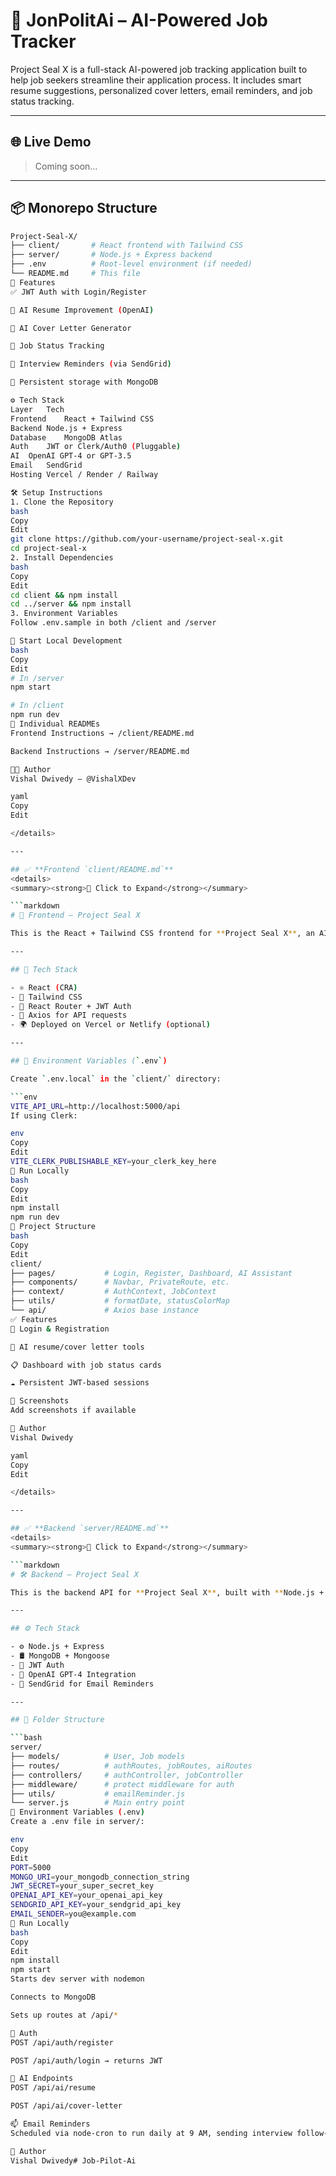 # 🧠 JonPolitAi – AI-Powered Job Tracker

Project Seal X is a full-stack AI-powered job tracking application built to help job seekers streamline their application process. It includes smart resume suggestions, personalized cover letters, email reminders, and job status tracking.

---

## 🌐 Live Demo

> Coming soon…

---

## 📦 Monorepo Structure

```bash
Project-Seal-X/
├── client/       # React frontend with Tailwind CSS
├── server/       # Node.js + Express backend
├── .env          # Root-level environment (if needed)
└── README.md     # This file
🧪 Features
✅ JWT Auth with Login/Register

🧠 AI Resume Improvement (OpenAI)

📝 AI Cover Letter Generator

🔁 Job Status Tracking

🔔 Interview Reminders (via SendGrid)

📁 Persistent storage with MongoDB

⚙️ Tech Stack
Layer	Tech
Frontend	React + Tailwind CSS
Backend	Node.js + Express
Database	MongoDB Atlas
Auth	JWT or Clerk/Auth0 (Pluggable)
AI	OpenAI GPT-4 or GPT-3.5
Email	SendGrid
Hosting	Vercel / Render / Railway

🛠️ Setup Instructions
1. Clone the Repository
bash
Copy
Edit
git clone https://github.com/your-username/project-seal-x.git
cd project-seal-x
2. Install Dependencies
bash
Copy
Edit
cd client && npm install
cd ../server && npm install
3. Environment Variables
Follow .env.sample in both /client and /server

🚀 Start Local Development
bash
Copy
Edit
# In /server
npm start

# In /client
npm run dev
📂 Individual READMEs
Frontend Instructions → /client/README.md

Backend Instructions → /server/README.md

🧑‍💻 Author
Vishal Dwivedy – @VishalXDev

yaml
Copy
Edit

</details>

---

## ✅ **Frontend `client/README.md`**
<details>
<summary><strong>📄 Click to Expand</strong></summary>

```markdown
# 🎯 Frontend – Project Seal X

This is the React + Tailwind CSS frontend for **Project Seal X**, an AI-powered job application tracker.

---

## 🔧 Tech Stack

- ⚛️ React (CRA)
- 💨 Tailwind CSS
- 🔐 React Router + JWT Auth
- 📡 Axios for API requests
- 🌍 Deployed on Vercel or Netlify (optional)

---

## 🔑 Environment Variables (`.env`)

Create `.env.local` in the `client/` directory:

```env
VITE_API_URL=http://localhost:5000/api
If using Clerk:

env
Copy
Edit
VITE_CLERK_PUBLISHABLE_KEY=your_clerk_key_here
🚀 Run Locally
bash
Copy
Edit
npm install
npm run dev
📁 Project Structure
bash
Copy
Edit
client/
├── pages/           # Login, Register, Dashboard, AI Assistant
├── components/      # Navbar, PrivateRoute, etc.
├── context/         # AuthContext, JobContext
├── utils/           # formatDate, statusColorMap
└── api/             # Axios base instance
✅ Features
🔐 Login & Registration

🧠 AI resume/cover letter tools

📋 Dashboard with job status cards

☁️ Persistent JWT-based sessions

📸 Screenshots
Add screenshots if available

👤 Author
Vishal Dwivedy

yaml
Copy
Edit

</details>

---

## ✅ **Backend `server/README.md`**
<details>
<summary><strong>📄 Click to Expand</strong></summary>

```markdown
# 🛠️ Backend – Project Seal X

This is the backend API for **Project Seal X**, built with **Node.js + Express**, connected to MongoDB.

---

## ⚙️ Tech Stack

- ⚙️ Node.js + Express
- 🛢️ MongoDB + Mongoose
- 🔐 JWT Auth
- 🧠 OpenAI GPT-4 Integration
- 📧 SendGrid for Email Reminders

---

## 📁 Folder Structure

```bash
server/
├── models/          # User, Job models
├── routes/          # authRoutes, jobRoutes, aiRoutes
├── controllers/     # authController, jobController
├── middleware/      # protect middleware for auth
├── utils/           # emailReminder.js
└── server.js        # Main entry point
🔑 Environment Variables (.env)
Create a .env file in server/:

env
Copy
Edit
PORT=5000
MONGO_URI=your_mongodb_connection_string
JWT_SECRET=your_super_secret_key
OPENAI_API_KEY=your_openai_api_key
SENDGRID_API_KEY=your_sendgrid_api_key
EMAIL_SENDER=you@example.com
🚀 Run Locally
bash
Copy
Edit
npm install
npm start
Starts dev server with nodemon

Connects to MongoDB

Sets up routes at /api/*

🔐 Auth
POST /api/auth/register

POST /api/auth/login → returns JWT

🧠 AI Endpoints
POST /api/ai/resume

POST /api/ai/cover-letter

📫 Email Reminders
Scheduled via node-cron to run daily at 9 AM, sending interview follow-up reminders.

👤 Author
Vishal Dwivedy#   J o b - P i l o t - A i  
 